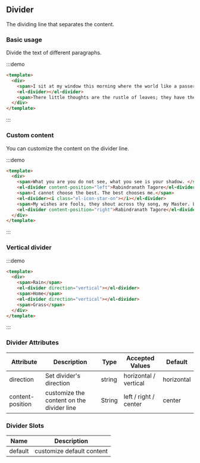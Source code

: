 ## Divider

The dividing line that separates the content.

### Basic usage

Divide the text of different paragraphs.

:::demo
```html
<template>
  <div>
    <span>I sit at my window this morning where the world like a passer-by stops for a moment, nods to me and goes.</span>
    <el-divider></el-divider>
    <span>There little thoughts are the rustle of leaves; they have their whisper of joy in my mind.</span>
  </div>
</template>
```
:::

### Custom content

You can customize the content on the divider line.


:::demo
```html
<template>
  <div>
    <span>What you are you do not see, what you see is your shadow. </span>
    <el-divider content-position="left">Rabindranath Tagore</el-divider>
    <span>I cannot choose the best. The best chooses me.</span>
    <el-divider><i class="el-icon-star-on"></i></el-divider>
    <span>My wishes are fools, they shout across thy song, my Master. Let me but listen.</span>
    <el-divider content-position="right">Rabindranath Tagore</el-divider>
  </div>
</template>
```
:::

### Vertical divider

:::demo
```html
<template>
  <div>
    <span>Rain</span>
    <el-divider direction="vertical"></el-divider>
    <span>Home</span>
    <el-divider direction="vertical"></el-divider>
    <span>Grass</span>
  </div>
</template>
```
:::

### Divider Attributes
| Attribute      | Description          | Type      | Accepted Values       | Default  |
|-------------  |---------------- |---------------- |---------------------- |-------- |
| direction      | Set divider's direction  | string  |          horizontal / vertical           |    horizontal     |
| content-position      | customize the content on the divider line | String  |  left / right / center  |  center |

### Divider Slots

| Name | Description |
| ------ | -------- |
| default | customize default content |
